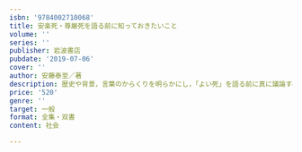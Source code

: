 ```yaml
---
isbn: '9784002710068'
title: 安楽死・尊厳死を語る前に知っておきたいこと
volume: ''
series: ''
publisher: 岩波書店
pubdate: '2019-07-06'
cover: ''
author: 安藤泰至／著
description: 歴史や背景，言葉のからくりを明らかにし，「よい死」を語る前に真に議論すべきことは何かを考える．
price: '520'
genre: ''
target: 一般
format: 全集・双書
content: 社会

---
```

